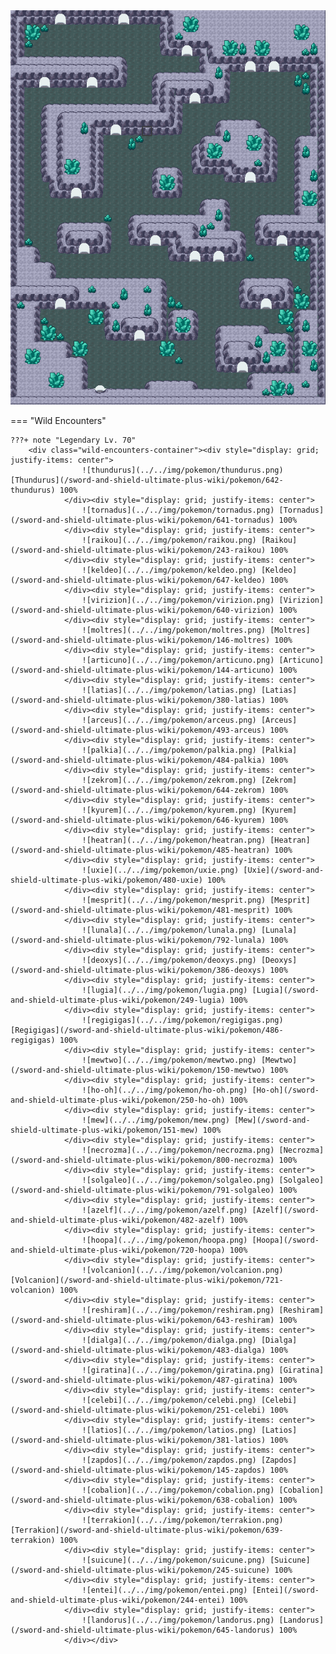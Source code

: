 <img src="../../img/routes/Dynamax Adventure (Crown Tundra).png" alt="Dynamax Adventure (Crown Tundra)"/>

=== "Wild Encounters"


	???+ note "Legendary Lv. 70"
		<div class="wild-encounters-container"><div style="display: grid; justify-items: center">
                    ![thundurus](../../img/pokemon/thundurus.png) [Thundurus](/sword-and-shield-ultimate-plus-wiki/pokemon/642-thundurus) 100%
                </div><div style="display: grid; justify-items: center">
                    ![tornadus](../../img/pokemon/tornadus.png) [Tornadus](/sword-and-shield-ultimate-plus-wiki/pokemon/641-tornadus) 100%
                </div><div style="display: grid; justify-items: center">
                    ![raikou](../../img/pokemon/raikou.png) [Raikou](/sword-and-shield-ultimate-plus-wiki/pokemon/243-raikou) 100%
                </div><div style="display: grid; justify-items: center">
                    ![keldeo](../../img/pokemon/keldeo.png) [Keldeo](/sword-and-shield-ultimate-plus-wiki/pokemon/647-keldeo) 100%
                </div><div style="display: grid; justify-items: center">
                    ![virizion](../../img/pokemon/virizion.png) [Virizion](/sword-and-shield-ultimate-plus-wiki/pokemon/640-virizion) 100%
                </div><div style="display: grid; justify-items: center">
                    ![moltres](../../img/pokemon/moltres.png) [Moltres](/sword-and-shield-ultimate-plus-wiki/pokemon/146-moltres) 100%
                </div><div style="display: grid; justify-items: center">
                    ![articuno](../../img/pokemon/articuno.png) [Articuno](/sword-and-shield-ultimate-plus-wiki/pokemon/144-articuno) 100%
                </div><div style="display: grid; justify-items: center">
                    ![latias](../../img/pokemon/latias.png) [Latias](/sword-and-shield-ultimate-plus-wiki/pokemon/380-latias) 100%
                </div><div style="display: grid; justify-items: center">
                    ![arceus](../../img/pokemon/arceus.png) [Arceus](/sword-and-shield-ultimate-plus-wiki/pokemon/493-arceus) 100%
                </div><div style="display: grid; justify-items: center">
                    ![palkia](../../img/pokemon/palkia.png) [Palkia](/sword-and-shield-ultimate-plus-wiki/pokemon/484-palkia) 100%
                </div><div style="display: grid; justify-items: center">
                    ![zekrom](../../img/pokemon/zekrom.png) [Zekrom](/sword-and-shield-ultimate-plus-wiki/pokemon/644-zekrom) 100%
                </div><div style="display: grid; justify-items: center">
                    ![kyurem](../../img/pokemon/kyurem.png) [Kyurem](/sword-and-shield-ultimate-plus-wiki/pokemon/646-kyurem) 100%
                </div><div style="display: grid; justify-items: center">
                    ![heatran](../../img/pokemon/heatran.png) [Heatran](/sword-and-shield-ultimate-plus-wiki/pokemon/485-heatran) 100%
                </div><div style="display: grid; justify-items: center">
                    ![uxie](../../img/pokemon/uxie.png) [Uxie](/sword-and-shield-ultimate-plus-wiki/pokemon/480-uxie) 100%
                </div><div style="display: grid; justify-items: center">
                    ![mesprit](../../img/pokemon/mesprit.png) [Mesprit](/sword-and-shield-ultimate-plus-wiki/pokemon/481-mesprit) 100%
                </div><div style="display: grid; justify-items: center">
                    ![lunala](../../img/pokemon/lunala.png) [Lunala](/sword-and-shield-ultimate-plus-wiki/pokemon/792-lunala) 100%
                </div><div style="display: grid; justify-items: center">
                    ![deoxys](../../img/pokemon/deoxys.png) [Deoxys](/sword-and-shield-ultimate-plus-wiki/pokemon/386-deoxys) 100%
                </div><div style="display: grid; justify-items: center">
                    ![lugia](../../img/pokemon/lugia.png) [Lugia](/sword-and-shield-ultimate-plus-wiki/pokemon/249-lugia) 100%
                </div><div style="display: grid; justify-items: center">
                    ![regigigas](../../img/pokemon/regigigas.png) [Regigigas](/sword-and-shield-ultimate-plus-wiki/pokemon/486-regigigas) 100%
                </div><div style="display: grid; justify-items: center">
                    ![mewtwo](../../img/pokemon/mewtwo.png) [Mewtwo](/sword-and-shield-ultimate-plus-wiki/pokemon/150-mewtwo) 100%
                </div><div style="display: grid; justify-items: center">
                    ![ho-oh](../../img/pokemon/ho-oh.png) [Ho-oh](/sword-and-shield-ultimate-plus-wiki/pokemon/250-ho-oh) 100%
                </div><div style="display: grid; justify-items: center">
                    ![mew](../../img/pokemon/mew.png) [Mew](/sword-and-shield-ultimate-plus-wiki/pokemon/151-mew) 100%
                </div><div style="display: grid; justify-items: center">
                    ![necrozma](../../img/pokemon/necrozma.png) [Necrozma](/sword-and-shield-ultimate-plus-wiki/pokemon/800-necrozma) 100%
                </div><div style="display: grid; justify-items: center">
                    ![solgaleo](../../img/pokemon/solgaleo.png) [Solgaleo](/sword-and-shield-ultimate-plus-wiki/pokemon/791-solgaleo) 100%
                </div><div style="display: grid; justify-items: center">
                    ![azelf](../../img/pokemon/azelf.png) [Azelf](/sword-and-shield-ultimate-plus-wiki/pokemon/482-azelf) 100%
                </div><div style="display: grid; justify-items: center">
                    ![hoopa](../../img/pokemon/hoopa.png) [Hoopa](/sword-and-shield-ultimate-plus-wiki/pokemon/720-hoopa) 100%
                </div><div style="display: grid; justify-items: center">
                    ![volcanion](../../img/pokemon/volcanion.png) [Volcanion](/sword-and-shield-ultimate-plus-wiki/pokemon/721-volcanion) 100%
                </div><div style="display: grid; justify-items: center">
                    ![reshiram](../../img/pokemon/reshiram.png) [Reshiram](/sword-and-shield-ultimate-plus-wiki/pokemon/643-reshiram) 100%
                </div><div style="display: grid; justify-items: center">
                    ![dialga](../../img/pokemon/dialga.png) [Dialga](/sword-and-shield-ultimate-plus-wiki/pokemon/483-dialga) 100%
                </div><div style="display: grid; justify-items: center">
                    ![giratina](../../img/pokemon/giratina.png) [Giratina](/sword-and-shield-ultimate-plus-wiki/pokemon/487-giratina) 100%
                </div><div style="display: grid; justify-items: center">
                    ![celebi](../../img/pokemon/celebi.png) [Celebi](/sword-and-shield-ultimate-plus-wiki/pokemon/251-celebi) 100%
                </div><div style="display: grid; justify-items: center">
                    ![latios](../../img/pokemon/latios.png) [Latios](/sword-and-shield-ultimate-plus-wiki/pokemon/381-latios) 100%
                </div><div style="display: grid; justify-items: center">
                    ![zapdos](../../img/pokemon/zapdos.png) [Zapdos](/sword-and-shield-ultimate-plus-wiki/pokemon/145-zapdos) 100%
                </div><div style="display: grid; justify-items: center">
                    ![cobalion](../../img/pokemon/cobalion.png) [Cobalion](/sword-and-shield-ultimate-plus-wiki/pokemon/638-cobalion) 100%
                </div><div style="display: grid; justify-items: center">
                    ![terrakion](../../img/pokemon/terrakion.png) [Terrakion](/sword-and-shield-ultimate-plus-wiki/pokemon/639-terrakion) 100%
                </div><div style="display: grid; justify-items: center">
                    ![suicune](../../img/pokemon/suicune.png) [Suicune](/sword-and-shield-ultimate-plus-wiki/pokemon/245-suicune) 100%
                </div><div style="display: grid; justify-items: center">
                    ![entei](../../img/pokemon/entei.png) [Entei](/sword-and-shield-ultimate-plus-wiki/pokemon/244-entei) 100%
                </div><div style="display: grid; justify-items: center">
                    ![landorus](../../img/pokemon/landorus.png) [Landorus](/sword-and-shield-ultimate-plus-wiki/pokemon/645-landorus) 100%
                </div></div>



